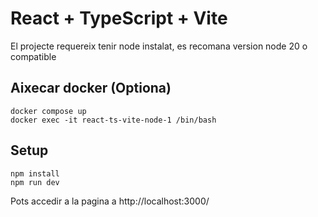 # React + TypeScript + Vite

El projecte requereix tenir node instalat, es recomana version node 20 o compatible

## Aixecar docker (Optiona)
```
docker compose up
docker exec -it react-ts-vite-node-1 /bin/bash
```

## Setup

```
npm install
npm run dev
```

Pots accedir a la pagina a http://localhost:3000/

